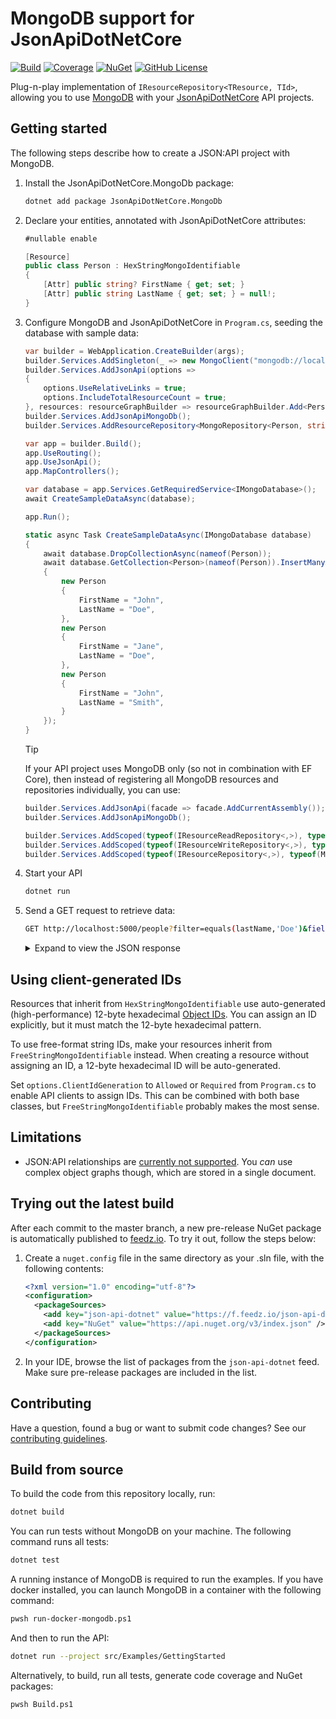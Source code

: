 # MongoDB support for JsonApiDotNetCore

[![Build](https://github.com/json-api-dotnet/JsonApiDotNetCore.MongoDb/actions/workflows/build.yml/badge.svg?branch=master)](https://github.com/json-api-dotnet/JsonApiDotNetCore.MongoDb/actions/workflows/build.yml?query=branch%3Amaster)
[![Coverage](https://codecov.io/gh/json-api-dotnet/JsonApiDotNetCore.MongoDb/branch/master/graph/badge.svg?token=QPVf8rii7l)](https://codecov.io/gh/json-api-dotnet/JsonApiDotNetCore.MongoDb)
[![NuGet](https://img.shields.io/nuget/v/JsonApiDotNetCore.MongoDb.svg)](https://www.nuget.org/packages/JsonApiDotNetCore.MongoDb/)
[![GitHub License](https://img.shields.io/github/license/json-api-dotnet/JsonApiDotNetCore.MongoDb)](LICENSE)

Plug-n-play implementation of `IResourceRepository<TResource, TId>`, allowing you to use [MongoDB](https://www.mongodb.com/) with your [JsonApiDotNetCore](https://github.com/json-api-dotnet/JsonApiDotNetCore) API projects.

## Getting started

The following steps describe how to create a JSON:API project with MongoDB.

1. Install the JsonApiDotNetCore.MongoDb package:
   ```bash
   dotnet add package JsonApiDotNetCore.MongoDb
   ```

1. Declare your entities, annotated with JsonApiDotNetCore attributes:
   ```c#
   #nullable enable

   [Resource]
   public class Person : HexStringMongoIdentifiable
   {
       [Attr] public string? FirstName { get; set; }
       [Attr] public string LastName { get; set; } = null!;
   }
   ```

1. Configure MongoDB and JsonApiDotNetCore in `Program.cs`, seeding the database with sample data:
   ```c#
   var builder = WebApplication.CreateBuilder(args);
   builder.Services.AddSingleton(_ => new MongoClient("mongodb://localhost:27017").GetDatabase("ExampleDbName"));
   builder.Services.AddJsonApi(options =>
   {
       options.UseRelativeLinks = true;
       options.IncludeTotalResourceCount = true;
   }, resources: resourceGraphBuilder => resourceGraphBuilder.Add<Person, string?>());
   builder.Services.AddJsonApiMongoDb();
   builder.Services.AddResourceRepository<MongoRepository<Person, string?>>();

   var app = builder.Build();
   app.UseRouting();
   app.UseJsonApi();
   app.MapControllers();

   var database = app.Services.GetRequiredService<IMongoDatabase>();
   await CreateSampleDataAsync(database);

   app.Run();

   static async Task CreateSampleDataAsync(IMongoDatabase database)
   {
       await database.DropCollectionAsync(nameof(Person));
       await database.GetCollection<Person>(nameof(Person)).InsertManyAsync(new[]
       {
           new Person
           {
               FirstName = "John",
               LastName = "Doe",
           },
           new Person
           {
               FirstName = "Jane",
               LastName = "Doe",
           },
           new Person
           {
               FirstName = "John",
               LastName = "Smith",
           }
       });
   }
   ```

   > [!TIP]
   > If your API project uses MongoDB only (so not in combination with EF Core), then instead of
   > registering all MongoDB resources and repositories individually, you can use:
   >
   > ```c#
   > builder.Services.AddJsonApi(facade => facade.AddCurrentAssembly());
   > builder.Services.AddJsonApiMongoDb();
   >
   > builder.Services.AddScoped(typeof(IResourceReadRepository<,>), typeof(MongoRepository<,>));
   > builder.Services.AddScoped(typeof(IResourceWriteRepository<,>), typeof(MongoRepository<,>));
   > builder.Services.AddScoped(typeof(IResourceRepository<,>), typeof(MongoRepository<,>));
   > ```

1. Start your API
   ```bash
   dotnet run
   ```

1. Send a GET request to retrieve data:
   ```bash
   GET http://localhost:5000/people?filter=equals(lastName,'Doe')&fields[people]=firstName HTTP/1.1
   ```

   <details>
   <summary>Expand to view the JSON response</summary>

   ```json
   {
     "links": {
       "self": "/people?filter=equals(lastName,%27Doe%27)&fields[people]=firstName",
       "first": "/people?filter=equals(lastName,%27Doe%27)&fields%5Bpeople%5D=firstName",
       "last": "/people?filter=equals(lastName,%27Doe%27)&fields%5Bpeople%5D=firstName"
     },
     "data": [
       {
         "type": "people",
         "id": "680cae2e1759666c5c1e988c",
         "attributes": {
           "firstName": "John"
         },
         "links": {
           "self": "/people/680cae2e1759666c5c1e988c"
         }
       },
       {
         "type": "people",
         "id": "680cae2e1759666c5c1e988d",
         "attributes": {
           "firstName": "Jane"
         },
         "links": {
           "self": "/people/680cae2e1759666c5c1e988d"
         }
       }
     ],
     "meta": {
       "total": 2
     }
   }
   ```

</details>

## Using client-generated IDs

Resources that inherit from `HexStringMongoIdentifiable` use auto-generated (high-performance) 12-byte hexadecimal
[Object IDs](https://docs.mongodb.com/manual/reference/bson-types/#objectid).
You can assign an ID explicitly, but it must match the 12-byte hexadecimal pattern.

To use free-format string IDs, make your resources inherit from `FreeStringMongoIdentifiable` instead.
When creating a resource without assigning an ID, a 12-byte hexadecimal ID will be auto-generated.

Set `options.ClientIdGeneration` to `Allowed` or `Required` from `Program.cs` to enable API clients to assign IDs. This can be combined
with both base classes, but `FreeStringMongoIdentifiable` probably makes the most sense.

## Limitations

- JSON:API relationships are [currently not supported](https://github.com/json-api-dotnet/JsonApiDotNetCore.MongoDb/issues/73). You *can* use complex object graphs though, which are stored in a single document.

## Trying out the latest build

After each commit to the master branch, a new pre-release NuGet package is automatically published to [feedz.io](https://feedz.io/docs/package-types/nuget).
To try it out, follow the steps below:

1. Create a `nuget.config` file in the same directory as your .sln file, with the following contents:
   ```xml
   <?xml version="1.0" encoding="utf-8"?>
   <configuration>
     <packageSources>
       <add key="json-api-dotnet" value="https://f.feedz.io/json-api-dotnet/jsonapidotnetcore/nuget/index.json" />
       <add key="NuGet" value="https://api.nuget.org/v3/index.json" />
     </packageSources>
   </configuration>
   ```

1. In your IDE, browse the list of packages from the `json-api-dotnet` feed. Make sure pre-release packages are included in the list.

## Contributing

Have a question, found a bug or want to submit code changes? See our [contributing guidelines](https://github.com/json-api-dotnet/JsonApiDotNetCore/blob/master/.github/CONTRIBUTING.md).

## Build from source

To build the code from this repository locally, run:

```bash
dotnet build
```

You can run tests without MongoDB on your machine. The following command runs all tests:

```bash
dotnet test
```

A running instance of MongoDB is required to run the examples.
If you have docker installed, you can launch MongoDB in a container with the following command:

```bash
pwsh run-docker-mongodb.ps1
```

And then to run the API:

```bash
dotnet run --project src/Examples/GettingStarted
```

Alternatively, to build, run all tests, generate code coverage and NuGet packages:

```bash
pwsh Build.ps1
```
